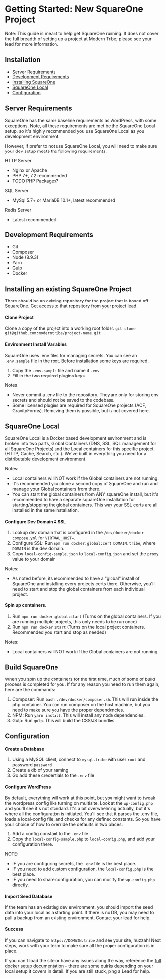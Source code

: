 # Getting Started: New SquareOne Project

Note: This guide is meant to help get SquareOne running. It does not cover the full breadth of setting up a project at Modern Tribe; please see your lead for more information.

## Installation
* [Server Requirements](#server-requirments)
* [Development Requirements](#development-requirments)
* [Installing SquareOne](#installing-squareone)
* [SquareOne Local](#squareone-local)
* [Configuration](#configuration)

## Server Requirements
SquareOne has the same baseline requirements as WordPress, with some exceptions. Note, all these requirements are met be the SquareOne Local setup, so it's highly recommended you use SquareOne Local as you development environment.

However, if prefer to not use SquareOne Local, you will need to make sure your dev setup meets the following requirements:

HTTP Server
* Nginx or Apache
* PHP 7+, 7.2 recommended
* TODO PHP Packages?

SQL Server
* MySql 5.7+ or MariaDB 10.1+, latest recommended

Redis Server
* Latest recommended

## Development Requirements
* Git
* Composer
* Node (8.9.3)
* Yarn
* Gulp
* Docker

## Installing an existing SquareOne Project

There should be an existing repository for the project that is based off SquareOne. Get access to that repository from your project lead.

#### Clone Project

Clone a copy of the project into a working root folder. `git clone git@github.com:moderntribe/project-name.git .`

#### Environment Install Variables

SquareOne uses .env files for managing secrets. You can see an `.env.sample` file in the root. Before installation some keys are required.

1. Copy the `.env.sample` file and name it `.env`
2. Fill in the two required plugins keys

Notes
* Never commit a .env file to the repository. They are only for storing env secrets and should not be saved to the codebase.
* Some licensed plugins are required for SquareOne projects (ACF, GravityForms). Removing them is possible, but is not covered here.


## SquareOne Local

SquareOne Local is a Docker based development environment and is broken into two parts,  Global Containers (DNS, SSL, SQL management for all SquareOne Projects) and the Local containers for this specific project (HTTP, Cache, Search, etc.). We've built in everything you need for a distributable development environment. 

Notes: 
* Local containers will NOT work if the Global containers are not running.
* It's recommended you clone a second copy of SquareOne and run and manage your Global containers from there.
* You can start the global containers from ANY squareOne install, but it's recommended to have a separate squareOne installation for starting/stopping the global containers. This way your SSL certs are all installed in the same installation.

#### Configure Dev Domain & SSL

1. Lookup dev domain that is configured in the `/dev/docker/docker-compose.yml` for `VIRTUAL_HOST=`. 
2. Configure SSL: Run `npm run docker:global:cert DOMAIN.tribe`, where `DOMAIN` is the dev domain.
3. Copy `local-config-sample.json` to `local-config.json` and set the `proxy` value to your domain 

Notes:
* As noted before, its recommended to have a "global" install of SquareOne and installing every projects certs there. Otherwise, you'll need to start and stop the global containers from each individual project.

#### Spin up containers.

1. Run `npm run docker:global:start` (Turns on the global containers. If you are running multiple projects, this only needs to be run once)
2. Run `npm run docker:start` (Turns on the local project containers. Recommended you start and stop as needed)

Notes: 
* Local containers will NOT work if the Global containers are not running. 

## Build SquareOne

When you spin up the containers for the first time, much of some of build process is completed for you. If for any reason you need to run them again, here are the commands:

1. Composer: Run `bash ./dev/docker/composer.sh`. This will run inside the php container. You can run composer on the host machine, but you need to make sure you have the proper dependencies.
2. NPM: Run `yarn install`. This will install any node dependencies.
3. Gulp: Run `gulp`. This will build the CSS/JS bundles.

## Configuration

#### Create a Database

1. Using a MySQL client, connect to `mysql.tribe` with user `root` and password `password`
2. Create a db of your naming
3. Go add these credentials to the `.env` file

#### Configure WordPress

By default, everything will work at this point, but you might want to tweak the wordpress config like turning on multisite. Look at the `wp-config.php` and you'll see it's not standard. It's a bit overwhelming actually, but it's where all the configuration is initiated. You'll see that it parses the .env file, loads a local-config file, and checks for any defined constants. So you have your choice of how to override the defaults in two places:

1. Add a config constant to the `.env` file
2. Copy the `local-config-sample.php` to `local-config.php`, and add your configuration there.

NOTE:
* IF you are configuring secrets, the `.env` file is the best place.
* IF you need to add custom configuration, the `local-config.php` is the best place.
* IF you need to share configuration, you can modify the `wp-config.php` directly.

#### Import Seed Database

If the team has an existing dev environment, you should import the seed data into your local as a starting point. If there is no DB, you may need to pull a backup from an existing environment. Contact your lead for help.

#### Success

If you can navigate to `https://DOMAIN.tribe` and see your site, huzzah! Next steps, work with your team to make sure all the proper configuration is in place. 

If you can't load the site or have any issues along the way, reference the [full docker setup documentation](/docs/docker/README.md) – there are some quirks depending on your local setup it covers in detail. If you are still stuck, ping a Lead for help.


